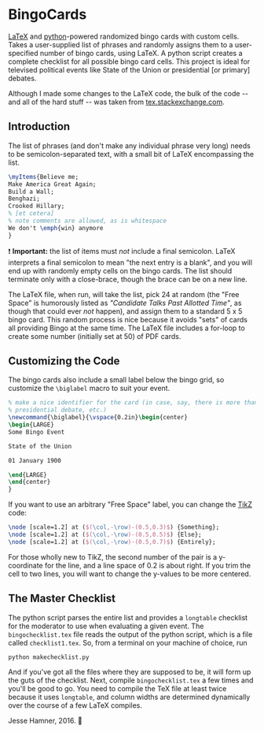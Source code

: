 # BingoCards
[LaTeX](http://tug.org/) and [python](http://www.python.org)-powered randomized bingo cards with custom cells. 
Takes a user-supplied list of phrases and randomly assigns them to a user-specified number of bingo cards, using LaTeX. 
A python script creates a complete checklist for all possible bingo card cells. 
This project is ideal for televised political events like State of the Union or presidential [or primary] debates.

Although I made some changes to the LaTeX code, the bulk of the code -- and all of the hard stuff -- 
was taken from [tex.stackexchange.com](http://tex.stackexchange.com/questions/63357/automatically-generated-bingo-cards).

## Introduction

The list of phrases (and don't make any individual phrase very long) needs to be semicolon-separated text, 
with a small bit of LaTeX encompassing the list. 

```LaTeX
\myItems{Believe me;
Make America Great Again;
Build a Wall;
Benghazi;
Crooked Hillary;
% [et cetera]
% note comments are allowed, as is whitespace
We don't \emph{win} anymore
}
```

:exclamation: **Important:** the list of items must _not_ include a final semicolon.
 LaTeX interprets a final semicolon to mean "the next entry is a blank", 
 and you will end up with randomly empty cells on the bingo cards.
The list should terminate only with a close-brace, though the brace can be on a new line.

The LaTeX file, when run, will take the list, pick 24 at random 
(the "Free Space" is humorously listed as _"Candidate Talks Past Allotted Time"_, 
as though that could ever _not_ happen), and assign them to a standard 5 x 5 bingo card. 
This random process is nice because it avoids "sets" of cards all providing Bingo at the same time. 
The LaTeX file includes a for-loop to create some number (initially set at 50) of PDF cards. 

## Customizing the Code

The bingo cards also include a small label below the bingo grid, so customize the ```\biglabel``` macro to suit your event.

```LaTeX
% make a nice identifier for the card (in case, say, there is more than one
% presidential debate, etc.)
\newcommand{\biglabel}{\vspace{0.2in}\begin{center}
\begin{LARGE}
Some Bingo Event

State of the Union

01 January 1900

\end{LARGE}
\end{center}
}
```

If you want to use an arbitrary "Free Space" label, you can change the 
[TikZ](https://en.wikipedia.org/wiki/PGF/TikZ) code:

```LaTeX
\node [scale=1.2] at ($(\col,-\row)-(0.5,0.3)$) {Something};
\node [scale=1.2] at ($(\col,-\row)-(0.5,0.5)$) {Else};
\node [scale=1.2] at ($(\col,-\row)-(0.5,0.7)$) {Entirely};
```

For those wholly new to TikZ, the second number of the pair is a y-coordinate for the line, 
and a line space of 0.2 is about right.
If you trim the cell to two lines, you will want to change the y-values to be more centered. 

## The Master Checklist

The python script parses the entire list and provides a ```longtable``` checklist for the moderator to use 
when evaluating a given event. 
The ```bingochecklist.tex``` file reads the output of the python script, which is a file called ```checklist1.tex```.
So, from a terminal on your machine of choice, run 

```shell
python makechecklist.py
```

And if you've got all the files where they are supposed to be, it will form up the guts of the checklist. 
Next, compile ```bingochecklist.tex``` a few times and you'll be good to go. 
You need to compile the TeX file at least twice because it uses ```longtable```, and column widths are determined
dynamically over the course of a few LaTeX compiles. 

Jesse Hamner, 2016. :rocket:
